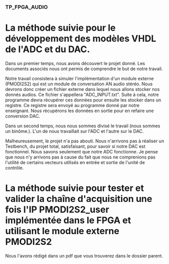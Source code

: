 ### TP_FPGA_AUDIO

# La méthode suivie pour le développement des modèles VHDL de l'ADC et du DAC.

Dans un premier temps, nous avons découvert le projet donné. Les documents associés nous ont permis de comprendre le but de notre travail.

Notre travail consistera à simuler l'implémentation d'un module externe (PMODI2S2) qui est un module de conversation AN audio stéréo. Nous devrons donc créer un fichier externe dans lequel nous allons stocker nos donnés audios. Ce fichier s'appellera "ADC_INPUT.txt".
Suite à cela, notre programme devra récupérer ces données pour ensuite les stocker dans un registre. Ce registre sera envoyé au programme donné par notre enseignant. Nous récupérons les données en sortie pour en refaire une conversion DAC.

Dans un second temps, nous nous sommes divisé le travail (nous sommes un binôme.). L'un de nous travaillait sur l'ADC et l'autre sur le DAC.

Malheureusement, le projet n'a pas abouti. Nous n'arrivons pas à réaliser un Testbench, du projet total, satisfaisant, pour savoir si notre DAC est fonctionnel.
Nous savons seulement que notre ADC fonctionne.
Je pense que nous n'y arrivons pas à cause du fait que nous ne comprenions pas l'utilité de certains vecteurs utilisés en entrée et sortie de l'unité de contrôle.

# La méthode suivie pour tester et valider la chaîne d'acquisition une fois l'IP PMODI2S2_user implémentée dans le FPGA et utilisant le module externe PMODI2S2

Nous l'avons rédigé dans un pdf que vous trouverez dans le dossier parent.


